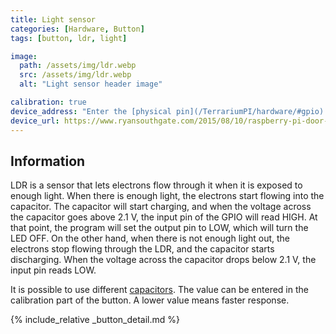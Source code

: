 ```yaml
---
title: Light sensor
categories: [Hardware, Button]
tags: [button, ldr, light]

image:
  path: /assets/img/ldr.webp
  src: /assets/img/ldr.webp
  alt: "Light sensor header image"

calibration: true
device_address: "Enter the [physical pin](/TerrariumPI/hardware/#gpio) number on which the device is connected<br />Ex: `27`"
device_url: https://www.ryansouthgate.com/2015/08/10/raspberry-pi-door-sensor/
---
```


## Information

LDR is a sensor that lets electrons flow through it when it is exposed to enough light. When there is enough light, the electrons start flowing into the capacitor. The capacitor will start charging, and when the voltage across the capacitor goes above 2.1 V, the input pin of the GPIO will read HIGH. At that point, the program will set the output pin to LOW, which will turn the LED OFF. On the other hand, when there is not enough light out, the electrons stop flowing through the LDR, and the capacitor starts discharging. When the voltage across the capacitor drops below 2.1 V, the input pin reads LOW.

It is possible to use different [capacitors](https://qkzeetech.com/wp-content/uploads/2019/02/1uF-50V.jpg). The value can be entered in the calibration part of the button. A lower value means faster response.

{% include_relative _button_detail.md %}
